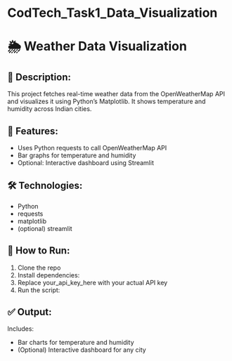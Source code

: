 # CodTech_Task1_Data_Visualization

# 🌦️ Weather Data Visualization

## 📌 Description:
This project fetches real-time weather data from the OpenWeatherMap API and visualizes it using Python’s Matplotlib. It shows temperature and humidity across Indian cities.

## 🚀 Features:
- Uses Python requests to call OpenWeatherMap API
- Bar graphs for temperature and humidity
- Optional: Interactive dashboard using Streamlit

## 🛠️ Technologies:
- Python
- requests
- matplotlib
- (optional) streamlit

## 📂 How to Run:
1. Clone the repo
2. Install dependencies:
3. Replace your_api_key_here with your actual API key
4. Run the script:

## ✅ Output:
Includes:
- Bar charts for temperature and humidity
- (Optional) Interactive dashboard for any city
